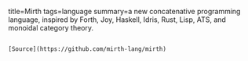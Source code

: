 title=Mirth
tags=language
summary=a new concatenative programming language, inspired by Forth, Joy, Haskell, Idris, Rust, Lisp, ATS, and monoidal category theory.
~~~~~~

[Source](https://github.com/mirth-lang/mirth)